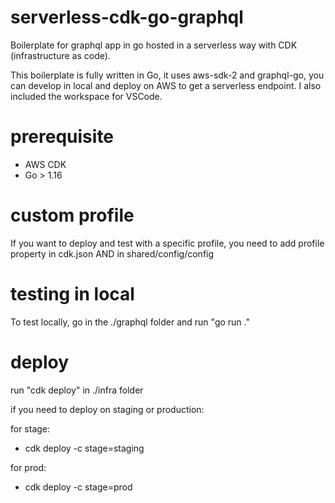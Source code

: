 # serverless-cdk-go-graphql
Boilerplate for graphql app in go hosted in a serverless way with CDK (infrastructure as code).

This boilerplate is fully written in Go, it uses aws-sdk-2 and graphql-go, you can develop in local and deploy on AWS to get a serverless endpoint.
I also included the workspace for VSCode.

# prerequisite
- AWS CDK
- Go > 1.16

# custom profile
If you want to deploy and test with a specific profile, you need to add profile property in cdk.json AND in shared/config/config

# testing in local
To test locally, go in the ./graphql folder and run "go run ."

# deploy
run "cdk deploy" in ./infra folder

if you need to deploy on staging or production:

for stage: 
- cdk deploy -c stage=staging

for prod: 
- cdk deploy -c stage=prod


